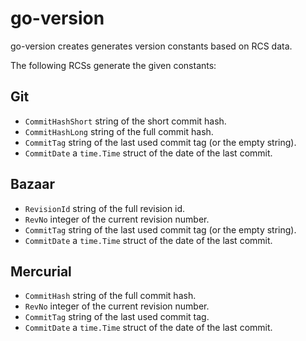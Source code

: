 # go-version

go-version creates generates version constants based on RCS data.

The following RCSs generate the given constants:

## Git

* `CommitHashShort` string of the short commit hash.
* `CommitHashLong` string of the full commit hash.
* `CommitTag` string of the last used commit tag (or the empty string).
* `CommitDate` a `time.Time` struct of the date of the last commit.

## Bazaar

* `RevisionId` string of the full revision id.
* `RevNo` integer of the current revision number.
* `CommitTag` string of the last used commit tag (or the empty string).
* `CommitDate` a `time.Time` struct of the date of the last commit.

## Mercurial

* `CommitHash` string of the full commit hash.
* `RevNo` integer of the current revision number.
* `CommitTag` string of the last used commit tag.
* `CommitDate` a `time.Time` struct of the date of the last commit.
